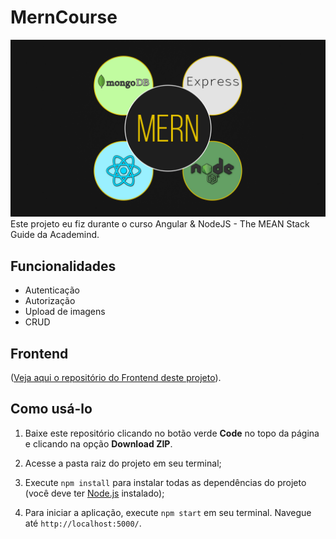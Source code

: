 # MernCourse

<img src="https://raw.githubusercontent.com/GuilhermeCCunha/mern-frontend/main/public/MERN.jpg"/>
Este projeto eu fiz durante o curso Angular & NodeJS - The MEAN Stack Guide da  Academind.

## Funcionalidades

- Autenticação 
- Autorização
- Upload de imagens
- CRUD

## Frontend

([Veja aqui o repositório do Frontend deste projeto](https://github.com/GuilhermeCCunha/mern-frontend)).

## Como usá-lo

1. Baixe este repositório clicando no botão verde **Code** no topo da página e clicando na opção **Download ZIP**.

2. Acesse a pasta raiz do projeto em seu terminal;

3. Execute `npm install` para instalar todas as dependências do projeto (você deve ter [Node.js](https://nodejs.org/en/download/) instalado);

4. Para iniciar a aplicação, execute `npm start` em seu terminal. Navegue até `http://localhost:5000/`.